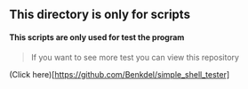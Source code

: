 ## This directory is only for scripts
#### This scripts are only used for test the program
> If you want to see more test you can view this repository

(Click here)[https://github.com/Benkdel/simple_shell_tester]
